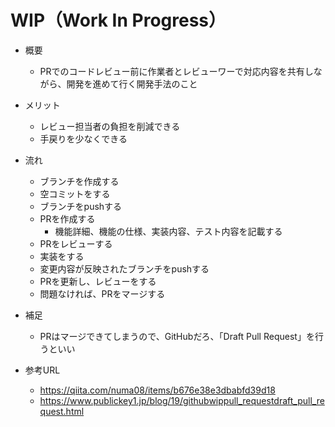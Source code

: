 # WIP（Work In Progress）

- 概要
  - PRでのコードレビュー前に作業者とレビューワーで対応内容を共有しながら、開発を進めて行く開発手法のこと

- メリット
  - レビュー担当者の負担を削減できる
  - 手戻りを少なくできる

- 流れ
  - ブランチを作成する
  - 空コミットをする
  - ブランチをpushする
  - PRを作成する
    - 機能詳細、機能の仕様、実装内容、テスト内容を記載する
  - PRをレビューする
  - 実装をする
  - 変更内容が反映されたブランチをpushする
  - PRを更新し、レビューをする
  - 問題なければ、PRをマージする

- 補足
  - PRはマージできてしまうので、GitHubだろ、「Draft Pull Request」を行うといい

- 参考URL
  - https://qiita.com/numa08/items/b676e38e3dbabfd39d18
  - https://www.publickey1.jp/blog/19/githubwippull_requestdraft_pull_request.html